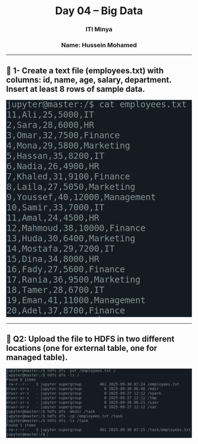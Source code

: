 <h1 align="center">Day 04 – Big Data</h1>
<h3 align="center">ITI Minya</h3>
<h3 align="center">Name: Hussein Mohamed</h3>

---

## 🔸 1- Create a text file (employees.txt) with columns: id, name, age, salary, department. Insert at least 8 rows of sample data.

![emp](imgs/001.png)

---

## 🔸 Q2:  Upload the file to HDFS in two different locations (one for external table, one for managed table).

![hdfs](imgs/002.png)
